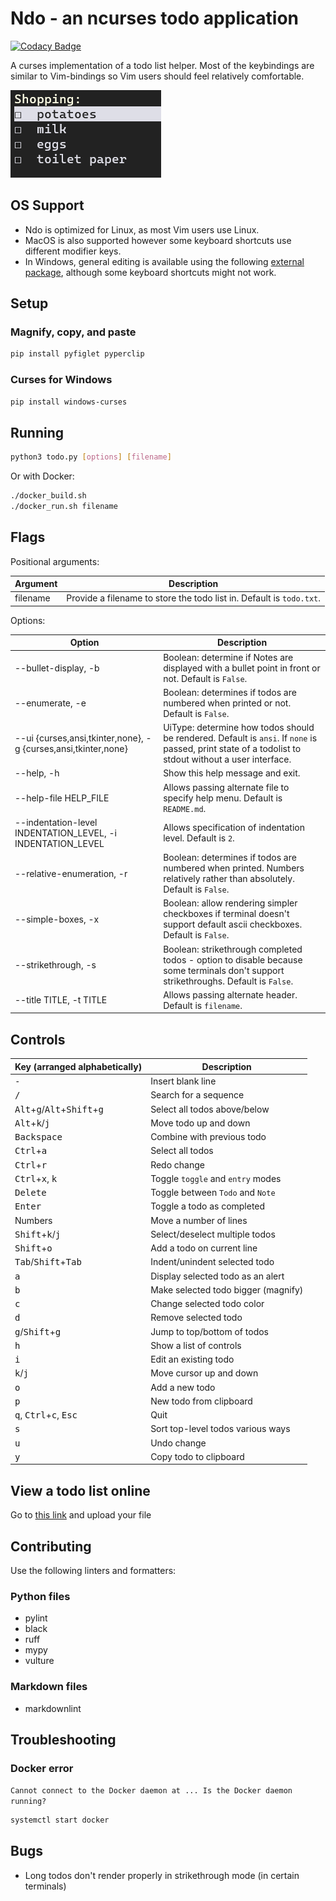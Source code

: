 # Ndo - an ncurses todo application

[![Codacy Badge](https://app.codacy.com/project/badge/Grade/746b6de92fed4209aa46905463efd3f4)](https://app.codacy.com/gh/mecaneer23/Ndo/dashboard?utm_source=gh&utm_medium=referral&utm_content=&utm_campaign=Badge_grade)

A curses implementation of a todo list helper. Most of the keybindings are similar to Vim-bindings so Vim users should feel relatively comfortable.

![Shopping List](res/shopping-list.png)

## OS Support

- Ndo is optimized for Linux, as most Vim users use Linux.
- MacOS is also supported however some keyboard shortcuts use different modifier keys.
- In Windows, general editing is available using the following [external package](#curses-for-windows), although some keyboard shortcuts might not work.

## Setup

### Magnify, copy, and paste

```bash
pip install pyfiglet pyperclip
```

### Curses for Windows

```bash
pip install windows-curses
```

## Running

```bash
python3 todo.py [options] [filename]
```

Or with Docker:

```bash
./docker_build.sh
./docker_run.sh filename
```

## Flags

Positional arguments:

| Argument | Description                                                          |
| -------- | -------------------------------------------------------------------- |
| filename | Provide a filename to store the todo list in. Default is `todo.txt`. |

Options:

| Option                                                         | Description                                                                                                                                           |
| -------------------------------------------------------------- | ----------------------------------------------------------------------------------------------------------------------------------------------------- |
| --bullet-display, -b                                           | Boolean: determine if Notes are displayed with a bullet point in front or not. Default is `False`.                                                    |
| --enumerate, -e                                                | Boolean: determines if todos are numbered when printed or not. Default is `False`.                                                                    |
| --ui {curses,ansi,tkinter,none}, -g {curses,ansi,tkinter,none} | UiType: determine how todos should be rendered. Default is `ansi`. If `none` is passed, print state of a todolist to stdout without a user interface. |
| --help, -h                                                     | Show this help message and exit.                                                                                                                      |
| --help-file HELP_FILE                                          | Allows passing alternate file to specify help menu. Default is `README.md`.                                                                           |
| --indentation-level INDENTATION_LEVEL, -i INDENTATION_LEVEL    | Allows specification of indentation level. Default is `2`.                                                                                            |
| --relative-enumeration, -r                                     | Boolean: determines if todos are numbered when printed. Numbers relatively rather than absolutely. Default is `False`.                                |
| --simple-boxes, -x                                             | Boolean: allow rendering simpler checkboxes if terminal doesn't support default ascii checkboxes. Default is `False`.                                 |
| --strikethrough, -s                                            | Boolean: strikethrough completed todos - option to disable because some terminals don't support strikethroughs. Default is `False`.                   |
| --title TITLE, -t TITLE                                        | Allows passing alternate header. Default is `filename`.                                                                                               |

## Controls

| Key (arranged alphabetically)                                            | Description                         |
| ------------------------------------------------------------------------ | ----------------------------------- |
| <kbd>-</kbd>                                                             | Insert blank line                   |
| <kbd>/</kbd>                                                             | Search for a sequence               |
| <kbd>Alt</kbd>+<kbd>g</kbd>/<kbd>Alt</kbd>+<kbd>Shift</kbd>+<kbd>g</kbd> | Select all todos above/below        |
| <kbd>Alt</kbd>+<kbd>k</kbd>/<kbd>j</kbd>                                 | Move todo up and down               |
| <kbd>Backspace</kbd>                                                     | Combine with previous todo          |
| <kbd>Ctrl</kbd>+<kbd>a</kbd>                                             | Select all todos                    |
| <kbd>Ctrl</kbd>+<kbd>r</kbd>                                             | Redo change                         |
| <kbd>Ctrl</kbd>+<kbd>x</kbd>, <kbd>k</kbd>                               | Toggle `toggle` and `entry` modes   |
| <kbd>Delete</kbd>                                                        | Toggle between `Todo` and `Note`    |
| <kbd>Enter</kbd>                                                         | Toggle a todo as completed          |
| Numbers                                                                  | Move a number of lines              |
| <kbd>Shift</kbd>+<kbd>k</kbd>/<kbd>j</kbd>                               | Select/deselect multiple todos      |
| <kbd>Shift</kbd>+<kbd>o</kbd>                                            | Add a todo on current line          |
| <kbd>Tab</kbd>/<kbd>Shift</kbd>+<kbd>Tab</kbd>                           | Indent/unindent selected todo       |
| <kbd>a</kbd>                                                             | Display selected todo as an alert   |
| <kbd>b</kbd>                                                             | Make selected todo bigger (magnify) |
| <kbd>c</kbd>                                                             | Change selected todo color          |
| <kbd>d</kbd>                                                             | Remove selected todo                |
| <kbd>g</kbd>/<kbd>Shift</kbd>+<kbd>g</kbd>                               | Jump to top/bottom of todos         |
| <kbd>h</kbd>                                                             | Show a list of controls             |
| <kbd>i</kbd>                                                             | Edit an existing todo               |
| <kbd>k</kbd>/<kbd>j</kbd>                                                | Move cursor up and down             |
| <kbd>o</kbd>                                                             | Add a new todo                      |
| <kbd>p</kbd>                                                             | New todo from clipboard             |
| <kbd>q</kbd>, <kbd>Ctrl</kbd>+<kbd>c</kbd>, <kbd>Esc</kbd>               | Quit                                |
| <kbd>s</kbd>                                                             | Sort top-level todos various ways   |
| <kbd>u</kbd>                                                             | Undo change                         |
| <kbd>y</kbd>                                                             | Copy todo to clipboard              |

## View a todo list online

Go to [this link](https://mecaneer23.github.io/Ndo/web-display) and upload your file

## Contributing

Use the following linters and formatters:

### Python files

- pylint
- black
- ruff
- mypy
- vulture

### Markdown files

- markdownlint

## Troubleshooting

### Docker error

`Cannot connect to the Docker daemon at ... Is the Docker daemon running?`

```bash
systemctl start docker
```

## Bugs

- Long todos don't render properly in strikethrough mode (in certain terminals)
